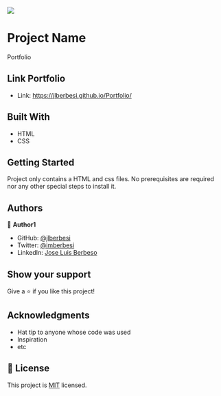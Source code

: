 ![](https://img.shields.io/badge/Microverse-blueviolet)

# Project Name

Portfolio

## Link Portfolio

- Link: https://jlberbesi.github.io/Portfolio/

## Built With

- HTML
- CSS

## Getting Started

Project only contains a HTML  and  css files. No prerequisites are required nor any other special steps to install it. 

## Authors

👤 **Author1**

- GitHub: [@jlberbesi](https://github.com/jlberbesi)
- Twitter: [@imberbesi](https://twitter.com/imberbesi)
- LinkedIn: [Jose Luis Berbeso](https://www.linkedin.com/in/jlberbesi/)

## Show your support

Give a ⭐️ if you like this project!

## Acknowledgments

- Hat tip to anyone whose code was used
- Inspiration
- etc

## 📝 License

This project is [MIT](./LICENSE) licensed.
